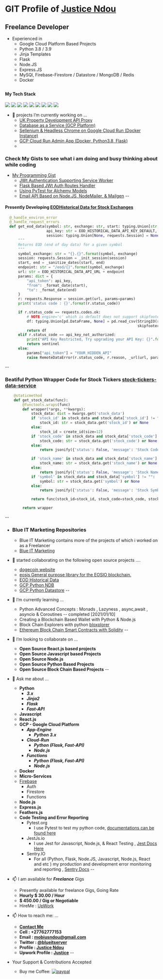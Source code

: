 
# GIT Profile of [Justice Ndou](https://justice-ndou.site)

## Freelance Developer
- Experienced in 
  - Google Cloud Platform Based Projects
  - Python 3.8 / 3.9 
  - Jinja Templates
  - Flask
  - Node.JS
  - Express.JS
  - MySQl, Firebase-Firestore / Datastore / MongoDB / Redis
  - Docker
##
#### My Tech Stack
<img src="https://img.icons8.com/dusk/64/000000/html-5.png"/> <img src="https://img.icons8.com/color/48/000000/css3.png"/> <img src="https://img.icons8.com/wired/48/000000/react.png"/> <img src="https://img.icons8.com/color/48/000000/javascript.png"/> <img src="https://img.icons8.com/color/48/000000/python.png"/> <img src="https://img.icons8.com/color/48/000000/firebase.png"/> <img src="https://img.icons8.com/color/48/000000/mongodb.png"/> <img src="https://img.icons8.com/color/48/000000/mysql.png"/> 
<img src="https://img.icons8.com/color/48/000000/nodejs.png"/>


- 🔭 projects I’m currently working on ...
  - [UK Property Development API Proxy](https://github.com/freelancing-solutions/UK-Property-Development-API-Proxy)
  - [Database as a Service (GCP Platform)](https://github.com/freelancing-solutions/pinydesk)
  - [Sellenium & Headless Chrome on Google Cloud Run (Docker Instance)](https://github.com/freelancing-solutions/sellenium-headless-on-GCP-Cloud-Run)
  - [GCP Cloud Run Admin App (Docker, Python3.8, Flask)](https://github.com/freelancing-solutions/Flask-admin_app)
  - 

### Check My Gists to see what i am doing and busy thinking about while coding

- [My Programming Gist](https://gist.github.com/freelancing-solutions)
  - [JWt Authentication Supporting Service Worker](https://gist.github.com/freelancing-solutions/8891501dbad18d85568380781d3c50f1)
  - [Flask Based JWt Auth Routes Handler](https://gist.github.com/freelancing-solutions/8891501dbad18d85568380781d3c50f1)
  - [Using PyTest for Alchemy Models](https://gist.github.com/freelancing-solutions/10edc55038ce2a48c485b16fdbdc69a3)
  - [Email API Based on Node.JS, NodeMailer, & Mailgen](https://gist.github.com/freelancing-solutions/3b8d5c5001ea94afa9c414b3d5431eaf)
--
#### Presently Developing [EODHistorical Data for Stock Exchanges ](https://github.com/freelancing-solutions/python-eodhistoricaldata)
```python
  @_handle_environ_error
  @_handle_request_errors
  def get_eod_data(symbol: str, exchange: str, start: typing.Union[str, int] = None, end: typing.Union[str, int] = None,
                   api_key: str = EOD_HISTORICAL_DATA_API_KEY_DEFAULT,
                   session: typing.Union[None, requests.Session] = None) -> typing.Union[pd.DataFrame, None]:
      """
      Returns EOD (end of day data) for a given symbol
      """
      symbol_exchange: str = "{}.{}".format(symbol, exchange)
      session: requests.Session = _init_session(session)
      start, end = _sanitize_dates(start, end)
      endpoint: str = "/eod/{}".format(symbol_exchange)
      url: str = EOD_HISTORICAL_DATA_API_URL + endpoint
      params: dict = {
          "api_token": api_key,
          "from": _format_date(start),
          "to": _format_date(end)
      }
      r: requests.Response = session.get(url, params=params)
      print('status code : {}'.format(r.status_code))

      if r.status_code == requests.codes.ok:
          # NOTE engine='c' which is default does not support skipfooter
          df: typing.Union[pd.DataFrame, None] = pd.read_csv(StringIO(r.text), engine='python',
                                                             skipfooter=1, parse_dates=[0], index_col=0)
          return df
      elif r.status_code == api_key_not_authorized:
          print("API Key Restricted, Try upgrading your API Key: {}".format(__name__))
          return sentinel
      else:
          params["api_token"] = "YOUR_HIDDEN_API"
          raise RemoteDataError(r.status_code, r.reason, _url(url, params))
```
--
### Beatiful Python Wrapper Code for Stock Tickers [stock-tickers-data-service](https://github.com/freelancing-solutions/GCP-Based-Database-as-a-Service/blob/main/data_service/views/stocks.py)
```python
    @staticmethod
    def get_stock_data(func):
        @functools.wraps(func)
        def wrapper(*args, **kwargs):
            stock_data: dict = kwargs.get('stock_data')
            if 'stock_id' in stock_data and stock_data['stock_id'] != "":
                stock_id: str = stock_data.get('stock_id') or None
            else:
                stock_id = create_id(size=12)
            if 'stock_code' in stock_data and stock_data['stock_code'] != "":
                stock_code: str = stock_data.get('stock_code') or None
            else:
                return jsonify({'status': False, 'message': 'Stock Code is required'}), 500

            if 'stock_name' in stock_data and stock_data['stock_name'] != "":
                stock_name: str = stock_data.get('stock_name') or None
            else:
                return jsonify({'status': False, 'message': 'Stock Name is required'}), 500
            if 'symbol' in stock_data and stock_data['symbol'] != "":
                symbol: str = stock_data.get('symbol') or None
            else:
                return jsonify({'status': False, 'message': 'Stock Symbol is required'}), 500

            return func(stock_id=stock_id, stock_code=stock_code, stock_name=stock_name, symbol=symbol, *args)

        return wrapper
```
--
- ### Blue IT Marketing Repositories
  - Blue IT Marketing contains more of the projects of which i worked on as a Freelancer
  - [Blue IT Marketing](https://github.com/Blue-IT-Marketing)

- 🔭 started collaborating on the following open source projects ....
  - [dogecoin website](https://github.com/dogecoin/dogecoin.com)
  - [eosjs General purpose library for the EOSIO blockchain.](https://github.com/EOSIO/eosjs)
  - [EOD Historical Data](https://github.com/freelancing-solutions/python-eodhistoricaldata)
  - [GCP Python NDB](https://github.com/freelancing-solutions/python-ndb)
  - [GCP Python Datastore](https://github.com/freelancing-solutions/python-datastore)
--
- 🌱 I’m currently learning ...
  - Python Advanced Concepts : Monads , Lazyness , async,await , asyncio &amp; Coroutines -- completed [2021/01/10]
  - Creating a Blockchain Based Wallet with Python &amp; Node.js
  - Block Chain Explorers with python [bloxplorer](https://pypi.org/project/bloxplorer/)
  - [Ethereum Block Chain Smart Contracts with Solidity](https://ethereum.org/)
--
- 👯 I’m looking to collaborate on ...
  - **Open Source React.js based projects**
  - **Open Source Javascript based Projects**
  - **Open Source Node.js**
  - **Open Source Python Based Projects**
  - **Open Source Block Chain Based Projects**
--
- 💬 Ask me about ...
  - **Python**
    - ***3.x***
    - ***Jinja2***
    - ***Flask***
    - ***Fast-API***
  - **Javascript**
  - **React.js**
  - **GCP - Google Cloud Platform**
    - ***App-Engine***
      - ***Python 3.x***
    - ***Cloud-Run***
      - ***Python (Flask, Fast-API)***
      - ***Node.js***
    - ***Functions***
      - ***Python (Flask, Fast-API)***
      - ***Node.js***
  - **Docker**
  - **Micro-Services**
  - [Firebase](https://firebase.com)
    - Auth
    - Firestore
    - Functions
  - **Node.js**
  - **Express.js**
  - **Feathers.js**
  - **Code Testing and Error Reporting**
    - Pytest.org 
      - I use Pytest to test my python code, [documentations can be found here](https://docs.pytest.org/en/stable/contents.html)
    - JestJs.io
      - I use Jest for Javascript, Node.js, & React Testing , [Jest Docs Here](https://jestjs.io/docs/en/getting-started.html)
    - Sentry.IO
      - For all (Python, Flask, Node.JS, Javascript, Node.js, React and etc ) my production and development error monitoring and reporting , [Sentry Docs](https://docs.sentry.io/)
--
- 📫 I am available for ***Freelance*** Gigs
  - Presently available for freelance Gigs, Going Rate
  - **Hourly $ 30.00 / Hour**
  - **$ 450.00 / Gig or Negotiable**
  - HireMe : [UpWork](https://www.upwork.com/o/profiles/users/~01f013b5a637b415f8/)

- 📫 How to reach me: ...
  - **[Contact Me](https://justice-ndou.site/contact)**
  - **Cell : +27762777153**
  - **Email : mobiusndou@gmail.com**
  - **Twitter : [@blueitserver](https://twitter.com/blueitserver)**
  - **Profile : [Justice Ndou](https://justice-ndou.site)**
  - **Upwork Profile : [Justice](https://www.upwork.com/o/profiles/users/~01f013b5a637b415f8/)**
--
- Your Support &amp; Contributions Accepted
  - Buy me Coffee: [![paypal](https://www.paypalobjects.com/en_US/i/btn/btn_donateCC_LG.gif)](https://www.paypal.com/donate?hosted_button_id=7C8NUSPWJX4Z6)
